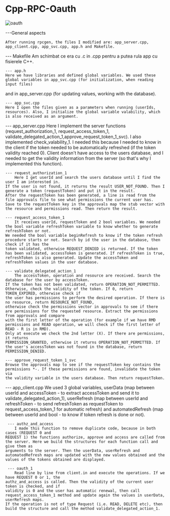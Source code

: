 # Cpp-RPC-Oauth
![oauth](https://i.imgur.com/8YiiFGq.png)

---General aspects

    After running rpcgen, the files I modified are: app_server.cpp, app_client.cpp, app_svc.cpp, app.h and Makefile.

--- Makefile
    Am schimbat ce era cu .c in .cpp pentru a putea rula app cu fisierele C++. 

    --- app.h
	Here we have libraries and defined global variables. We used these global variables in app_svc.cpp (for initialization, when reading input files) 
and in app_server.cpp (for updating values, working with the database).

    --- app_svc.cpp
	Here I open the files given as a parameters when running (userIds, resources). Also, I initialize the global variable valability, which is also received as an argument. 

--- app_server.cpp 
	Here I implement the server functions (request_authorization_1, request_access_token_1, validate_delegated_action_1,approve_request_token_1_svc).
    I also implemented check_valability_1. I needed this because I needed to know in the client if the token needed to be automatically refreshed (if the token validity reached 0). 
    Client doesn't have access to the users database, and I needed to get the validity information from the server (so that's why I implemented this function).
    
    --- request_authorization_1
    	Here I get userId and search the users database until I find the user I am interested in.
    If the user is not found, it returns the result USER_NOT_FOUND. Then I generate a token (requestToken) and put it in the result. 
    After the requestToken has been generated, a line is read from the file approvals file to see what permissions the current user has. 
    Save to the requestToken key in the approvals map the stub vector with the resource and permissions read. Then return the result.

    --- request_access_token_1
        It receives userId, requestToken and 2 bool variables. We needed the bool variable refreshToken variable to know whether to generate refreshToken or not.
    We needed the bool variable beginRefresh to know if the token refresh procedure starts or not. Search by id the user in the database, then check if it has the 
    token validated, otherwise REQUEST_DENIED is returned. If the token has been validated, accessToken is generated. If refreshToken is true, 
    refreshToken is also generated. Update the accessToken and refreshToken values in the user database.

    --- validate_delegated_action_1
        The accessToken, operation and resource are received. Search the database for the user by accessToken.
    If the token has not been validated, return OPERATION_NOT_PERMITTED. Otherwise, check the validity of the token. If 0, return TOKEN_EXPIRED, otherwise check if 
    the user has permissions to perform the desired operation. If there is no resource, return RESOURCE_NOT_FOUND, 
    otherwise check the permissions vector in approvals to see if there are permissions for the requested resource. Extract the permissions from approvals and compare 
    with the first letter of the operation (for example if we have RMD permissions and READ operation, we will check if the first letter of READ - R is in RMD). 
    Only at execute we check the 2nd letter (X). If there are permissions, it returns
    PERMISSION_GRANTED, otherwise it returns OPERATION_NOT_PERMITTED. If the user's accessToken was not found in the database, return PERMISSION_DENIED. 

    --- approve_request_token_1_svc        
	Browse the approvals map to see if the requestToken key contains the permissions *-. If these permissions are found, invalidate the token via 
    the validity variable in the users database. Then return requestToken.

--- app_client.cpp
    	We used 3 global variables, userData (map between userId and accessToken - to extract accessToken and send it to validate_delegated_action_1), 
     userRefresh (map between userId and refreshToken - to send refreshToken as requestToken to request_access_token_1 for automatic refresh) 
     and automatedRefresh (map between userId and bool - to know if token refresh is done or not).
    
     --- authz_and_access
        I made this function to remove duplicate code, because in both cases (REQUEST 0 and
    REQUEST 1) the functions authorize, approve and access are called from the server. Here we build the structures for each function call and give them as 
    arguments to the server. Then the userData, userRefresh and automatedRefresh maps are updated with the new values obtained and the values of the tokens obtained are displayed. 
    
     --- oauth_1
        Read line by line from client.in and execute the operations. If we have REQUEST 0 or 1, the
    authz_and_access is called. Then the validity of the current user token is checked, and if
    validity is 0 and the user has automatic renewal, then call request_access_token_1 method and update again the values in userData, userRefresh maps. 
    If the operation is not of type Request (i.e. READ, DELETE etc), then build the structure and call the method validate_delegated_action_1.